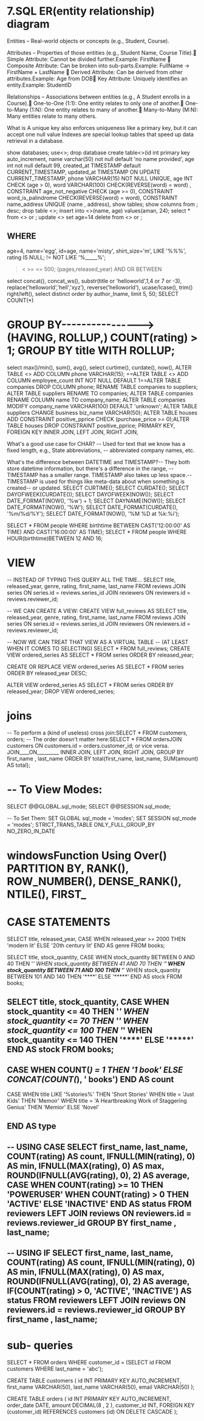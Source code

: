 # 7.SQL ER(entity relationship) diagram
Entities – Real-world objects or concepts (e.g., Student, Course).

Attributes – Properties of those entities (e.g., Student Name, Course Title).🔸 Simple Attribute: Cannot be divided further.Example: FirstName 🔸 Composite Attribute: Can be broken into sub-parts.Example: FullName → FirstName + LastName 🔸 Derived Attribute: Can be derived from other attributes.Example: Age from DOB🔸 Key Attribute: Uniquely identifies an entity.Example: StudentID

Relationships – Associations between entities (e.g., A Student enrolls in a Course).🔸 One-to-One (1:1): One entity relates to only one of another.🔸 One-to-Many (1:N): One entity relates to many of another.🔸 Many-to-Many (M:N): Many entities relate to many others.



 
 
 
 
 
 
 
 
What is A unique key also enforces uniqueness like a primary key, but it can accept one null value
Indexes are special lookup tables that speed up data retrieval in a database.

show databases;
use<>;
drop database
create table<>(id int primary key auto_increment, name varchar(50) not null default 'no name provided', age int not null default 99, created_at TIMESTAMP default CURRENT_TIMESTAMP, updated_at TIMESTAMP ON UPDATE CURRENT_TIMESTAMP,   phone VARCHAR(15) NOT NULL UNIQUE, age INT CHECK (age > 0), word VARCHAR(100) CHECK(REVERSE(word) = word) , CONSTRAINT age_not_negative CHECK (age >= 0),  CONSTRAINT word_is_palindrome CHECK(REVERSE(word) = word),    CONSTRAINT name_address UNIQUE (name , address), 
show tables;
show columns from <tableName>;    desc<tableName>;
drop table <>;
insert into <>(name, age) values(aman, 24);
select * from <> or ;
update <> set age=14 
delete from <> or ;


## WHERE 
age=4, name='egg', id=age, name='misty', shirt_size='m', LIKE '%_\%_%', rating IS NULL;
!= 
NOT LIKE '%_____%';
> < >= <= 500; (pages,released_year)
AND OR BETWEEN

select concat(), concat_ws(), substr(title or 'helloworld',1,4 or 7 or -3), replace('helloworld','hell','xyz'), reverse('helloworld'), ucase/lcase(), trim() right/left(), 
select distinct
order by author_lname, 
limit 5, 50;
SELECT COUNT(*)
# GROUP BY---------------->(HAVING, ROLLUP,) COUNT(rating) > 1; GROUP BY title WITH ROLLUP;
select max()/min(), sum(), avg(), 
select curtime(), curdate(), now(),
ALTER TABLE <> ADD COLUMN phone VARCHAR(15); ==ALTER TABLE <> ADD COLUMN employee_count INT NOT NULL DEFAULT 1==ALTER TABLE companies DROP COLUMN phone;
RENAME TABLE companies to suppliers; ALTER TABLE suppliers RENAME TO companies; ALTER TABLE companies RENAME COLUMN name TO company_name;
ALTER TABLE companies MODIFY company_name VARCHAR(100) DEFAULT 'unknown';
ALTER TABLE suppliers CHANGE business biz_name VARCHAR(50);
ALTER TABLE houses ADD CONSTRAINT positive_pprice CHECK (purchase_price >= 0);ALTER TABLE houses DROP CONSTRAINT positive_pprice;
PRIMARY KEY, FOREIGN KEY
INNER JOIN, LEFT JOIN, RIGHT JOIN, 

What's a good use case for CHAR? -- Used for text that we know has a fixed length, e.g., State abbreviations, -- abbreviated company names, etc.

What's the difference between DATETIME and TIMESTAMP?-- They both store datetime information, but there's a difference in the range, -- TIMESTAMP has a smaller range. TIMESTAMP also takes up less space.-- TIMESTAMP is used for things like meta-data about when something is created-- or updated.
SELECT CURTIME();
SELECT CURDATE();
SELECT DAYOFWEEK(CURDATE());
SELECT DAYOFWEEK(NOW());
SELECT DATE_FORMAT(NOW(), '%w') + 1;
SELECT DAYNAME(NOW());
SELECT DATE_FORMAT(NOW(), '%W');
SELECT DATE_FORMAT(CURDATE(), '%m/%d/%Y');
SELECT DATE_FORMAT(NOW(), '%M %D at %k:%i');

SELECT * FROM people WHERE birthtime BETWEEN CAST('12:00:00' AS TIME) AND CAST('16:00:00' AS TIME);
SELECT * FROM people WHERE HOUR(birthtime)BETWEEN 12 AND 16;


# VIEW
-- INSTEAD OF TYPING THIS QUERY ALL THE TIME...
SELECT 
    title, released_year, genre, rating, first_name, last_name
FROM
    reviews
        JOIN
    series ON series.id = reviews.series_id
        JOIN
    reviewers ON reviewers.id = reviews.reviewer_id;
 
-- WE CAN CREATE A VIEW:
CREATE VIEW full_reviews AS
SELECT title, released_year, genre, rating, first_name, last_name FROM reviews
JOIN series ON series.id = reviews.series_id
JOIN reviewers ON reviewers.id = reviews.reviewer_id;
 
-- NOW WE CAN TREAT THAT VIEW AS A VIRTUAL TABLE 
-- (AT LEAST WHEN IT COMES TO SELECTING)
SELECT * FROM full_reviews;
CREATE VIEW ordered_series AS
SELECT * FROM series ORDER BY released_year;
 
CREATE OR REPLACE VIEW ordered_series AS
SELECT * FROM series ORDER BY released_year DESC;
 
ALTER VIEW ordered_series AS
SELECT * FROM series ORDER BY released_year;
DROP VIEW ordered_series;

# joins
-- To perform a (kind of useless) cross join:SELECT * FROM customers, orders;
-- The order doesn't matter here:SELECT * FROM ordersJOIN customers ON customers.id = orders.customer_id; or vice versa.
JOIN____ON_________
INNER JOIN, LEFT JOIN, RIGHT JOIN, 
GROUP BY first_name , last_name
ORDER BY total{first_name, last_name, SUM(amount) AS total};




# -- To View Modes:
SELECT @@GLOBAL.sql_mode;
SELECT @@SESSION.sql_mode;
 
-- To Set Them:
SET GLOBAL sql_mode = 'modes';
SET SESSION sql_mode = 'modes';
STRICT_TRANS_TABLE
ONLY_FULL_GROUP_BY
NO_ZERO_IN_DATE



# windowsFunction Using Over() PARTITION BY, RANK(),  ROW_NUMBER(),  DENSE_RANK(), NTILE(),  FIRST_


# CASE STATEMENTS
SELECT title, released_year,
CASE
	WHEN released_year >= 2000 THEN 'modern lit'
    ELSE '20th century lit' 
END AS genre
FROM books;
 
 
SELECT 
    title,
    stock_quantity,
    CASE
        WHEN stock_quantity BETWEEN 0 AND 40 THEN '*'
        WHEN stock_quantity BETWEEN 41 AND 70 THEN '**'
        WHEN stock_quantity BETWEEN 71 AND 100 THEN '***'
        WHEN stock_quantity BETWEEN 101 AND 140 THEN '****'
        ELSE '*****'
    END AS stock
FROM
    books;
 
 
SELECT 
    title,
    stock_quantity,
    CASE
        WHEN stock_quantity <= 40 THEN '*'
        WHEN stock_quantity <= 70 THEN '**'
        WHEN stock_quantity <= 100 THEN '***'
        WHEN stock_quantity <= 140 THEN '****'
        ELSE '*****'
    END AS stock
FROM
    books;
-----------------------------------------
CASE
        WHEN COUNT(*) = 1 THEN '1 book'
        ELSE CONCAT(COUNT(*), ' books')
	END AS count
-----------------------------------------
CASE
    WHEN title LIKE '%stories%' THEN 'Short Stories'
    WHEN title = 'Just Kids' THEN 'Memoir' 
    WHEN title = 'A Heartbreaking Work of Staggering Genius' THEN 'Memior'
    ELSE 'Novel'

END AS type
----------------------------------------
-- USING CASE 
SELECT 
    first_name,
    last_name,
    COUNT(rating) AS count,
    IFNULL(MIN(rating), 0) AS min,
    IFNULL(MAX(rating), 0) AS max,
    ROUND(IFNULL(AVG(rating), 0), 2) AS average,
    CASE
        WHEN COUNT(rating) >= 10 THEN 'POWERUSER'
        WHEN COUNT(rating) > 0 THEN 'ACTIVE'
        ELSE 'INACTIVE'
    END AS status
FROM
    reviewers
        LEFT JOIN
    reviews ON reviewers.id = reviews.reviewer_id
GROUP BY first_name , last_name;
---------------------------------
-- USING IF 
SELECT 
    first_name,
    last_name,
    COUNT(rating) AS count,
    IFNULL(MIN(rating), 0) AS min,
    IFNULL(MAX(rating), 0) AS max,
    ROUND(IFNULL(AVG(rating), 0), 2) AS average,
    IF(COUNT(rating) > 0,
        'ACTIVE',
        'INACTIVE') AS status
FROM
    reviewers
        LEFT JOIN
    reviews ON reviewers.id = reviews.reviewer_id
GROUP BY first_name , last_name;
--------------------------------------------------

# sub- queries
SELECT * FROM orders WHERE customer_id = (SELECT id FROM customers WHERE last_name = 'abc');


CREATE TABLE customers (
    id INT PRIMARY KEY AUTO_INCREMENT,
    first_name VARCHAR(50),
    last_name VARCHAR(50),
    email VARCHAR(50)
);
 
CREATE TABLE orders (
    id INT PRIMARY KEY AUTO_INCREMENT,
    order_date DATE,
    amount DECIMAL(8 , 2 ),
    customer_id INT,
    FOREIGN KEY (customer_id)
        REFERENCES customers (id)
        ON DELETE CASCADE
);
   
